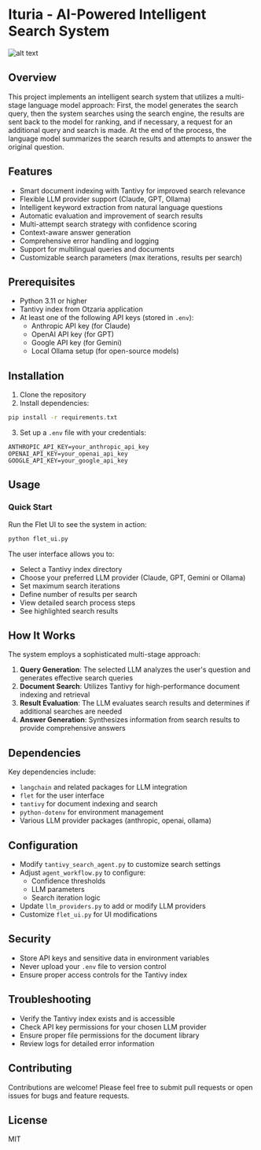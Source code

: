 # Ituria - AI-Powered Intelligent Search System

![alt text](image.png)

## Overview
This project implements an intelligent search system that utilizes a multi-stage language model approach: First, the model generates the search query, then the system searches using the search engine, the results are sent back to the model for ranking, and if necessary, a request for an additional query and search is made. At the end of the process, the language model summarizes the search results and attempts to answer the original question.

## Features
- Smart document indexing with Tantivy for improved search relevance
- Flexible LLM provider support (Claude, GPT, Ollama)
- Intelligent keyword extraction from natural language questions
- Automatic evaluation and improvement of search results
- Multi-attempt search strategy with confidence scoring
- Context-aware answer generation
- Comprehensive error handling and logging
- Support for multilingual queries and documents
- Customizable search parameters (max iterations, results per search)

## Prerequisites
- Python 3.11 or higher
- Tantivy index from Otzaria application
- At least one of the following API keys (stored in `.env`):
  - Anthropic API key (for Claude)
  - OpenAI API key (for GPT)
  - Google API key (for Gemini)
  - Local Ollama setup (for open-source models)

## Installation
1. Clone the repository
2. Install dependencies:
```bash
pip install -r requirements.txt
```

3. Set up a `.env` file with your credentials:
```
ANTHROPIC_API_KEY=your_anthropic_api_key
OPENAI_API_KEY=your_openai_api_key
GOOGLE_API_KEY=your_google_api_key
```

## Usage
### Quick Start
Run the Flet UI to see the system in action:

```bash
python flet_ui.py
```

The user interface allows you to:
- Select a Tantivy index directory
- Choose your preferred LLM provider (Claude, GPT, Gemini or Ollama)
- Set maximum search iterations
- Define number of results per search
- View detailed search process steps
- See highlighted search results

## How It Works
The system employs a sophisticated multi-stage approach:

1. **Query Generation**: The selected LLM analyzes the user's question and generates effective search queries
2. **Document Search**: Utilizes Tantivy for high-performance document indexing and retrieval
3. **Result Evaluation**: The LLM evaluates search results and determines if additional searches are needed
4. **Answer Generation**: Synthesizes information from search results to provide comprehensive answers

## Dependencies
Key dependencies include:
- `langchain` and related packages for LLM integration
- `flet` for the user interface
- `tantivy` for document indexing and search
- `python-dotenv` for environment management
- Various LLM provider packages (anthropic, openai, ollama)

## Configuration
- Modify `tantivy_search_agent.py` to customize search settings
- Adjust `agent_workflow.py` to configure:
  - Confidence thresholds
  - LLM parameters
  - Search iteration logic
- Update `llm_providers.py` to add or modify LLM providers
- Customize `flet_ui.py` for UI modifications

## Security
- Store API keys and sensitive data in environment variables
- Never upload your `.env` file to version control
- Ensure proper access controls for the Tantivy index

## Troubleshooting
- Verify the Tantivy index exists and is accessible
- Check API key permissions for your chosen LLM provider
- Ensure proper file permissions for the document library
- Review logs for detailed error information

## Contributing
Contributions are welcome! Please feel free to submit pull requests or open issues for bugs and feature requests.

## License
MIT
